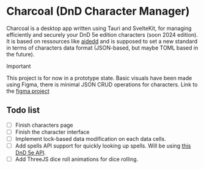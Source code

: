 # Charcoal (DnD Character Manager)
Charcoal is a desktop app written using Tauri and SvelteKit, for managing efficiently and securely your DnD 5e edition characters (soon 2024 edition).
It is based on ressources like [aidedd](https://www.aidedd.org/) and is supposed to set a new standard in terms of characters data format (JSON-based, but maybe TOML based in the future).

> [!IMPORTANT]
> This project is for now in a prototype state. Basic visuals have been made using Figma, there is minimal JSON CRUD operations for characters.
> Link to the [figma project](https://www.figma.com/design/Lg6SMWXGeaqfFrUfOFMHgN/char-manager?node-id=0-1&m=dev&t=pZM2ZPj66zXb07oF-1)

## Todo list
- [ ] Finish characters page
- [ ] Finish the character interface
- [ ] Implement lock-based data modification on each data cells.
- [ ] Add spells API support for quickly looking up spells. Will be using [this DnD 5e API](https://5e-bits.github.io/docs/tutorials).
- [ ] Add ThreeJS dice roll animations for dice rolling.
